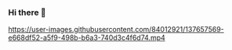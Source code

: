 ### Hi there 👋
https://user-images.githubusercontent.com/84012921/137657569-e668df52-a5f9-498b-b6a3-740d3c4f6d74.mp4
<!--
**lukekonsta7/lukekonsta7** is a ✨ _special_ ✨ repository because its `README.md` (this file) appears on your GitHub profile.

Here are some ideas to get you started:

- 🔭 I’m currently working on ...
- 🌱 I’m currently learning ...
- 👯 I’m looking to collaborate on ...
- 🤔 I’m looking for help with ...
- 💬 Ask me about ...
- 📫 How to reach me: ...
- 😄 Pronouns: ...
- ⚡ Fun fact: ...

https://user-images.githubusercontent.com/84012921/137657569-e668df52-a5f9-498b-b6a3-740d3c4f6d74.mp4


-->
